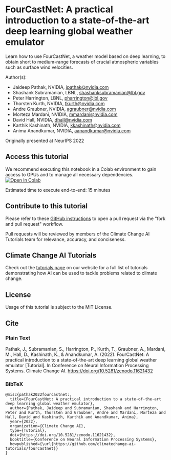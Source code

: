 # FourCastNet: A practical introduction to a state-of-the-art deep learning global weather emulator
Learn how to use FourCastNet, a weather model based on deep learning, to obtain short to medium-range forecasts of crucial atmospheric variables such as surface wind velocities.

Author(s):
* Jaideep Pathak, NVIDIA, jpathak@nvidia.com
* Shashank Subramanian, LBNL, shashanksubramanian@lbl.gov
* Peter Harrington, LBNL, pharrington@lbl.gov
* Thorsten Kurth, NVIDIA, tkurth@nvidia.com
* Andre Graubner, NVIDIA, agraubner@nvidia.com
* Morteza Mardani, NVIDIA, mmardani@nvidia.com
* David Hall, NVIDIA, dhall@nvidia.com
* Karthik Kashinath, NVIDIA, kkashinath@nvidia.com
* Anima Anandkumar, NVIDIA, aanandkumar@nvidia.com

Originally presented at NeurIPS 2022

## Access this tutorial

We recommend executing this notebook in a Colab environment to gain access to GPUs and to manage all necessary dependencies. <a target="_blank" href="https://colab.research.google.com/github/climatechange-ai-tutorials/fourcastnet/blob/main/FourCastNet_A_practical_introduction_to_a_state_of_the_art_deep_learning_global_weather_emulator.ipynb">
  <img src="https://colab.research.google.com/assets/colab-badge.svg" alt="Open In Colab"/>
</a>

Estimated time to execute end-to-end: 15 minutes 

## Contribute to this tutorial

Please refer to these [GitHub instructions](https://docs.github.com/en/get-started/exploring-projects-on-github/contributing-to-a-project#about-forking) to open a pull request via the "fork and pull request" workflow. 

Pull requests will be reviewed by members of the Climate Change AI Tutorials team for relevance, accuracy, and conciseness.

## Climate Change AI Tutorials
Check out the [tutorials page](https://www.climatechange.ai/tutorials?) on our website for a full list of tutorials demonstrating how AI can be used to tackle problems related to climate change.

## License
Usage of this tutorial is subject to the MIT License.

## Cite

### Plain Text
Pathak, J., Subramanian, S., Harrington, P., Kurth, T., Graubner, A., Mardani, M., Hall, D., Kashinath, K., & Anandkumar, A. (2022). FourCastNet: A practical introduction to a state-of-the-art deep learning global weather emulator [Tutorial]. In Conference on Neural Information Processing Systems. Climate Change AI. https://doi.org/10.5281/zenodo.11621432

### BibTeX

```
@misc{pathak2022fourcastnet:,
  title={FourCastNet: A practical introduction to a state-of-the-art deep learning global weather emulator},
  author={Pathak, Jaideep and Subramanian, Shashank and Harrington, Peter and Kurth, Thorsten and Graubner, Andre and Mardani, Morteza and Hall, David and Kashinath, Karthik and Anandkumar, Anima},
  year={2022},
  organization={Climate Change AI},
  type={Tutorial},
  doi={https://doi.org/10.5281/zenodo.11621432},
  booktitle={Conference on Neural Information Processing Systems},
  howpublished={\url{https://github.com/climatechange-ai-tutorials/fourcastnet}}
}
```


